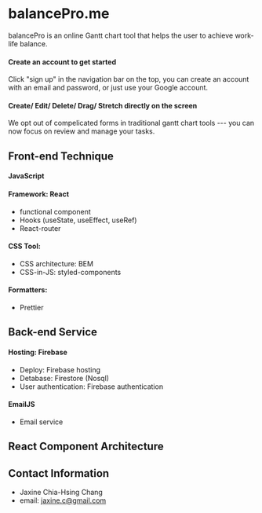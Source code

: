 # balancePro.me
balancePro is an online Gantt chart tool that helps the user to achieve work-life balance.

#### Create an account to get started

Click "sign up" in the navigation bar on the top, you can create an account with an email and password, or just use your Google account.


#### Create/ Edit/ Delete/ Drag/ Stretch directly on the screen

We opt out of compelicated forms in traditional gantt chart tools --- you can now focus on review and manage your tasks.


## Front-end Technique

#### JavaScript

#### Framework: React
- functional component
- Hooks (useState, useEffect, useRef)
- React-router

#### CSS Tool:
- CSS architecture: BEM
- CSS-in-JS: styled-components

#### Formatters:
- Prettier


## Back-end Service

#### Hosting: Firebase
- Deploy: Firebase hosting
- Detabase: Firestore (Nosql)
- User authentication: Firebase authentication

#### EmailJS
- Email service

## React Component Architecture

## Contact Information
- Jaxine Chia-Hsing Chang
- email: jaxine.c@gmail.com
